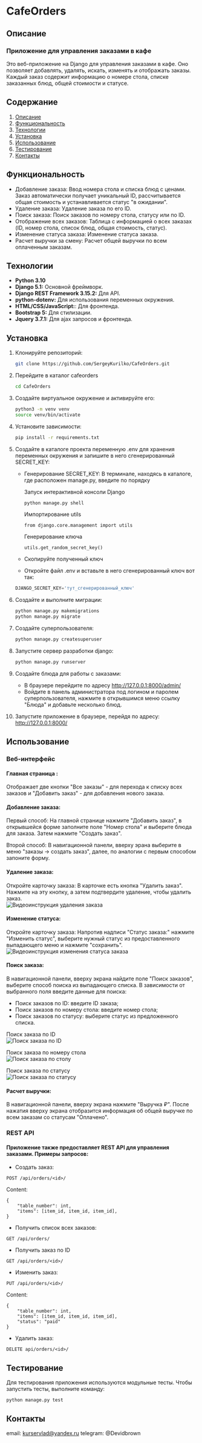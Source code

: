 # CafeOrders
## Описание
### Приложение для управления заказами в кафе
Это веб-приложение на Django для управления заказами в кафе. Оно позволяет добавлять, удалять, искать, изменять и отображать заказы. Каждый заказ содержит информацию о номере стола, списке заказанных блюд, общей стоимости и статусе.

## Содержание

1. [Описание](#Описание)
2. [Функциональность](#функциональность)
3. [Технологии](#технологии)
4. [Установка](#установка)
5. [Использование](#использование)
6. [Тестирование](#тестирование)
7. [Контакты](#контакты)


## Функциональность
  - Добавление заказа: Ввод номера стола и списка блюд с ценами. Заказ автоматически получает уникальный ID, рассчитывается общая стоимость и устанавливается статус "в ожидании".
  - Удаление заказа: Удаление заказа по его ID.
  - Поиск заказа: Поиск заказов по номеру стола, статусу или по ID.
  - Отображение всех заказов: Таблица с информацией о всех заказах (ID, номер стола, список блюд, общая стоимость, статус).
  - Изменение статуса заказа: Изменение статуса заказа.
  - Расчет выручки за смену: Расчет общей выручки по всем оплаченным заказам.

## Технологии
  - **Python 3.10**
  - **Django 5.1:** Основной фреймворк.
  - **Django REST Framework 3.15.2:** Для API.
  - **python-dotenv:** Для использования переменных окружения.
  - **HTML/CSS/JavaScript:**: Для фронтенда.
  - **Bootstrap 5:** Для стилизации.
  - **Jquery 3.7.1:** Для ajax запросов и фронтенда.

## Установка
1. Клонируйте репозиторий:
   ```bash
   git clone https://github.com/SergeyKurilko/CafeOrders.git
   ```
2. Перейдите в каталог cafeorders
   ```bash
   cd CafeOrders
   ```
3. Создайте виртуальное окружение и активируйте его:
   ```bash
   python3 -m venv venv
   source venv/bin/activate 
   ```
4. Установите зависимости:
   ```bash
   pip install -r requirements.txt
   ```
5. Создайте в каталоге проекта переменную .env для хранения переменных окружения и запишите в него сгенерированный SECRET_KEY:
   - Генерирование SECRET_KEY:
     В терминале, находясь в каталоге, где расположен manage.py, введите по порядку

     Запуск интерактивной консоли Django
     ```bash
     python manage.py shell
     ```

     Импортирование utils
     ```
     from django.core.management import utils
     ```

     Генерирование ключа
     ```
     utils.get_random_secret_key()
     ```

   - Скопируйте полученный ключ
   - Откройте файл .env и вставьте в него сгенерированный ключ вот так:
   ```python
   DJANGO_SECRET_KEY='тут_сгенерированный_ключ'
   ```  
5. Создайте и выполните миграции:
   ```bash
   python manage.py makemigrations
   python manage.py migrate
   ```
6. Создайте суперпользователя:
   ```bash
   python manage.py createsuperuser
   ```
   
7. Запустите сервер разработки django:
   ```bash
   python manage.py runserver
   ```

8. Создайте блюда для работы с заказами:
   - В браузере перейдите по адресу http://127.0.0.1:8000/admin/  
   - Войдите в панель администратора под логином и паролем суперпользователя, нажмите в открывшимся меню ссылку "Блюда" и добавьте несколько блюд.

9. Запустите приложение в браузере, перейдя по адресу: http://127.0.0.1:8000/

## Использование
### Веб-интерфейс
#### Главная страница : 
Отображает две кнопки "Все заказы" - для перехода к списку всех заказов и "Добавить заказ" - для добавления нового заказа.

#### Добавление заказа: 
Первый способ:
На главной странице нажмите "Добавить заказ", в открывшейся форме заполните поле "Номер стола" и выберите блюда для заказа. Затем нажмите "Создать заказ".

Второй способ:
В навигационной панели, вверху эрана выберите в меню "заказы -> создать заказ", далее, по аналогии с первым способом запоните форму.

#### Удаление заказа: 
Откройте карточку заказа:
В карточке есть кнопка "Удалить заказ". Нажмите на эту кнопку, а затем подтвердите удаление, чтобы удалить заказ.   
![Видеоинструкция удаления заказа](https://media.giphy.com/media/0QvtqnPTELYAMKJPsa/giphy.gif)

#### Изменение статуса: 
Откройте карточку заказа:
Напротив надписи "Статус заказа:" нажмите "Изменить статус", выберите нужный статус из предоставленного выпадающего меню и нажмите "сохранить".   
![Видеоинструкция изменения статуса заказа](https://media2.giphy.com/media/v1.Y2lkPTc5MGI3NjExNHdwNXM1bTh3bWpjZXhiMmo0NDQ3eWIyd3B3c2Q2bWlsdG5zeHh5YiZlcD12MV9pbnRlcm5hbF9naWZfYnlfaWQmY3Q9Zw/E6CDO4BEAaVEXywH4x/giphy.gif)


#### Поиск заказа:
В навигационной панели, вверху экрана найдите поле "Поиск заказов", выберите способ поиска из выпадающего списка.
В зависимости от выбранного поля введите данные для поиска:
- Поиск заказов по ID: введите ID заказа;
- Поиск заказов по номеру стола: введите номер стола;
- Поиск заказов по статусу: выберите статус из предложенного списка.  

Поиск заказа по ID  
![Поиск заказа по ID](https://media2.giphy.com/media/v1.Y2lkPTc5MGI3NjExbmE5YzhhNjB6bWhqaGU5Y3ViODNjbm13YWh4d3h4dGxucWNsbWlndCZlcD12MV9pbnRlcm5hbF9naWZfYnlfaWQmY3Q9Zw/1wA5fKuaFCWMgjaPML/giphy.gif)  

Поиск заказа по номеру стола  
![Поиск заказа по столу](https://media3.giphy.com/media/v1.Y2lkPTc5MGI3NjExOWQxd2RmdnNmcGU3ZHV0ejg4MXBxcHhtNnhqMmhiYjZpNnBnM3p0byZlcD12MV9pbnRlcm5hbF9naWZfYnlfaWQmY3Q9Zw/cp2W9zzG2RrkZVZ3xu/giphy.gif)  

Поиск заказа по статусу   
![Поиск заказа по статусу](https://media1.giphy.com/media/v1.Y2lkPTc5MGI3NjExN2U5Nmk4ZDRoaXkxdTVzcXNmc3NwZ3k5dmd2c3YyMzluMDBmeHRwbiZlcD12MV9pbnRlcm5hbF9naWZfYnlfaWQmY3Q9Zw/ylQuFxPALuTQYcxYH5/giphy.gif)  

#### Расчет выручки: 
В навигационной панели, вверху экрана нажмите "Выручка ₽". После нажатия вверху экрана отобразится информация об общей выручке по всем заказам со статусам "Оплачено".

### REST API
#### Приложение также предоставляет REST API для управления заказами. Примеры запросов:
- Создать заказ:
```
POST /api/orders/<id>/
```
Content:
```
{
    "table_number": int,
    "items": [item_id, item_id, item_id],
}
```

- Получить список всех заказов:
```
GET /api/orders/
```

- Получить заказ по ID
```
GET /api/orders/<id>/
```

- Изменить заказ:
```
PUT /api/orders/<id>/
```
Content:
```
{
    "table_number": int,
    "items": [item_id, item_id, item_id],
    "status": "paid"
}
```

- Удалить заказ:
```
DELETE api/orders/<id>/
```

## Тестирование
Для тестирования приложения используются модульные тесты. Чтобы запустить тесты, выполните команду:
```
python manage.py test
```

## Контакты
email: kurservlad@yandex.ru 
telegram: @Devidbrown
